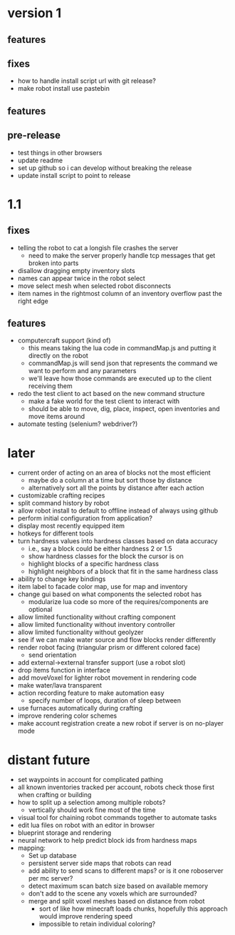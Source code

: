 # version 1

## features

## fixes
* how to handle install script url with git release?
* make robot install use pastebin

## features

## pre-release
* test things in other browsers
* update readme
* set up github so i can develop without breaking the release
* update install script to point to release

# 1.1

## fixes
* telling the robot to cat a longish file crashes the server
  * need to make the server properly handle tcp messages that get broken into parts
* disallow dragging empty inventory slots
* names can appear twice in the robot select
* move select mesh when selected robot disconnects
* item names in the rightmost column of an inventory overflow past the right edge

## features
* computercraft support (kind of)
  * this means taking the lua code in commandMap.js and putting it directly on the robot
  * commandMap.js will send json that represents the command we want to perform and any parameters
  * we'll leave how those commands are executed up to the client receiving them
* redo the test client to act based on the new command structure
  * make a fake world for the test client to interact with
  * should be able to move, dig, place, inspect, open inventories and move items around
* automate testing (selenium? webdriver?)

# later
* current order of acting on an area of blocks not the most efficient
  * maybe do a column at a time but sort those by distance
  * alternatively sort all the points by distance after each action
* customizable crafting recipes
* split command history by robot
* allow robot install to default to offline instead of always using github 
* perform initial configuration from application?
* display most recently equipped item
* hotkeys for different tools
* turn hardness values into hardness classes based on data accuracy
  * i.e., say a block could be either hardness 2 or 1.5
  * show hardness classes for the block the cursor is on
  * highlight blocks of a specific hardness class
  * highlight neighbors of a block that fit in the same hardness class
* ability to change key bindings
* item label to facade color map, use for map and inventory
* change gui based on what components the selected robot has
  * modularize lua code so more of the requires/components are optional
* allow limited functionality without crafting component
* allow limited functionality without inventory controller
* allow limited functionality without geolyzer
* see if we can make water source and flow blocks render differently
* render robot facing (triangular prism or different colored face)
  * send orientation
* add external->external transfer support (use a robot slot)
* drop items function in interface
* add moveVoxel for lighter robot movement in rendering code
* make water/lava transparent
* action recording feature to make automation easy
  * specify number of loops, duration of sleep between
* use furnaces automatically during crafting
* improve rendering color schemes
* make account registration create a new robot if server is on no-player mode

# distant future
* set waypoints in account for complicated pathing
* all known inventories tracked per account, robots check those first when crafting or building
* how to split up a selection among multiple robots?
  * vertically should work fine most of the time
* visual tool for chaining robot commands together to automate tasks
* edit lua files on robot with an editor in browser
* blueprint storage and rendering
* neural network to help predict block ids from hardness maps
* mapping:
  * Set up database
  * persistent server side maps that robots can read
  * add ability to send scans to different maps? or is it one roboserver per mc server?
  * detect maximum scan batch size based on available memory
  * don't add to the scene any voxels which are surrounded?
  * merge and split voxel meshes based on distance from robot
    * sort of like how minecraft loads chunks, hopefully this approach would improve rendering speed
    * impossible to retain individual coloring?

